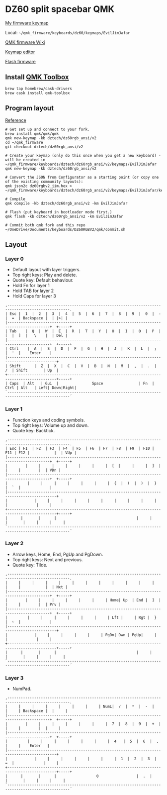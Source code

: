 # DZ60 split spacebar QMK

[My firmware keymap](https://github.com/EvilJimJafar/qmk_firmware/tree/dz60_split_spacebar/keyboards/dz60/keymaps/EvilJimJafar)

Local: `~/qmk_firmware/keyboards/dz60/keymaps/EvilJimJafar`

[QMK firmware Wiki](https://docs.qmk.fm/#/)

[Keymap editor](https://config.qmk.fm/#/dztech/dz60rgb_ansi/v2/LAYOUT_60_ansi)

[Flash firmware](https://docs.qmk.fm/#/newbs_flashing)

## Install [QMK Toolbox](https://github.com/qmk/qmk_toolbox)

```
brew tap homebrew/cask-drivers
brew cask install qmk-toolbox
```

## Program layout

[Reference](https://beta.docs.qmk.fm/developing-qmk/qmk-reference/)

```
# Get set up and connect to your fork.
brew install qmk/qmk/qmk
qmk new-keymap -kb dztech/dz60rgb_ansi/v2
cd ~/qmk_firmware
git checkout dztech/dz60rgb_ansi/v2

# Create your keymap (only do this once when you get a new keyboard) - will be created in ~/qmk_firmware/keyboards/dztech/dz60rgb_ansi/v2/keymaps/EvilJimJafar
qmk new-keymap -kb dztech/dz60rgb_ansi/v2

# Convert the JSON from Configurator as a starting point (or copy one of the existing community layouts):
qmk json2c dz60rgbv2_jim.hex > ~/qmk_firmware/keyboards/dztech/dz60rgb_ansi/v2/keymaps/EvilJimJafar/keymap.c

# Compile
qmk compile -kb dztech/dz60rgb_ansi/v2 -km EvilJimJafar

# Flash (put keyboard in bootloader mode first.)
qmk flash -kb dztech/dz60rgb_ansi/v2 -km EvilJimJafar

# Commit both qmk fork and this repo
~/OneDrive/Documents/keyboards/DZ60RGBV2/qmk/commit.sh
```

## Layout

### Layer 0

- Default layout with layer triggers.
- Top right keys: Play and delete.
- Quote key: Default behaviour.
- Hold Fn for layer 1
- Hold TAB for layer 2
- Hold Caps for layer 3

```
,--------------------------------------------------------------------------------------------------.
| Esc |  1  |  2  |  3  |  4  |  5  |  6  |  7  |  8  |  9  |  0  |  -  |  =  | Backspace |  | |>| |
|-----------------------------------------------------------------------------------------+  +-----+
| Tab    |  Q  |  W  |  E  |  R  |  T  |  Y  |  U  |  I  |  O  |  P  |  [  |  ]  |   \    |  | Del |
|-----------------------------------------------------------------------------------------+  +-----+
| Ctrl    |  A  |  S  |  D  |  F  |  G  |  H  |  J  |  K  |  L  |  ;  |  '  |    Enter    |
|--------------------------------------------------------------------------------------------+
| Shift      |  Z  |  X  |  C  |  V  |  B  |  N  |  M  |  ,  |  .  |  /  | Shift       | Up  |
+--------------------------------------------------------------------------------------------+-----+
| Caps  | Alt   | Gui  |               Space                | Fn  | Ctrl | Alt   | Left| Down|Right|
`--------------------------------------------------------------------------------------------------´
```

### Layer 1

- Function keys and coding symbols.
- Top right keys: Volume up and down.
- Quote key: Backtick.

```
,--------------------------------------------------------------------------------------------------.
| Esc | F1  | F2  | F3  | F4  | F5  | F6  | F7  | F8  | F9  | F10 | F11 | F12 |           |  | VUp |
|-----------------------------------------------------------------------------------------+  +-----+
|        |     |     |     |     |     |     |  [  |     |     |  ]  |     |     |        |  | VDn |
|-----------------------------------------------------------------------------------------+  +-----+
|         |     |     |     |     |     |     |  {  |  (  |  )  |  }  |  `  |             |
|--------------------------------------------------------------------------------------------+
|            |     |     |     |     |     |     |     |     |     |     |             |     |
+--------------------------------------------------------------------------------------------+-----+
|      |       |      |                                    |     |      |       |     |     |     |
`--------------------------------------------------------------------------------------------------´
```

### Layer 2

- Arrow keys, Home, End, PgUp and PgDown.
- Top right keys: Next and previous.
- Quote key: Tilde.

```
,--------------------------------------------------------------------------------------------------.
|     |     |     |     |     |     |     |     |     |     |     |     |     |           |  | Nxt |
|-----------------------------------------------------------------------------------------+  +-----+
|        |     |     |     |     |     |     | Home| Up  | End |  ]  |     |     |        |  | Prv |
|-----------------------------------------------------------------------------------------+  +-----+
|         |     |     |     |     |     |     | Lft |     | Rgt |  }  |  ~  |             |
|--------------------------------------------------------------------------------------------+
|            |     |     |     |     |     | PgDn| Dwn | PgUp|     |     |             |     |
+--------------------------------------------------------------------------------------------+-----+
|      |       |      |                                    |     |      |       |     |     |     |
`--------------------------------------------------------------------------------------------------´
```

### Layer 3

- NumPad.

```
,--------------------------------------------------------------------------------------------------.
|     |     |     |     |     |     |     | NumL|  /  |  *  |  -  |     |     | Backspace |  |     |
|-----------------------------------------------------------------------------------------+  +-----+
|        |     |     |     |     |     |     |  7  |  8  |  9  |  +  |     |     |        |  |     |
|-----------------------------------------------------------------------------------------+  +-----+
|         |     |     |     |     |     |     |  4   |  5  |  6  |  ,  |     |    Enter   |
|--------------------------------------------------------------------------------------------+
|            |     |     |     |     |     |     |  1  |  2  |  3  |  =  |             |     |
+--------------------------------------------------------------------------------------------+-----+
|      |       |      |                  0                 |  .  |      |       |     |     |     |
`--------------------------------------------------------------------------------------------------´
```